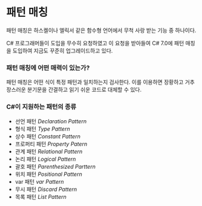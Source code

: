 # 패턴 매칭 

패턴 매칭은 하스켈이나 엘릭서 같은 함수형 언어에서 무척 사랑 받는 기능 중 하나이다.

C# 프로그래머들이 도입을 무수히 요청하였고 이 요청을 받아들여 C# 7.0에 패턴 매칭을 도입하여 지금도 꾸준히 업그레이드하고 있다.

### 패턴 매칭에 어떤 매력이 있는가?

패턴 매칭은 어떤 식이 특정 패턴과 일치하는지 검사한다.
이를 이용하면 장황하고 거추장스러운 분기문을 간결하고 읽기 쉬운 코드로 대체할 수 있다.

### C#이 지원하는 패턴의 종류

- 선언 패턴 _Declaration Pattern_
- 형식 패턴 _Type Pattern_
- 상수 패턴 _Constant Pattern_
- 프로퍼티 패턴 _Property Patern_
- 관계 패턴 _Relational Pattern_
- 논리 패턴 _Logical Pattern_
- 괄호 패턴 _Parenthesized Parttern_
- 위치 패턴 _Positional Pattern_
- var 패턴 _var Pattern_
- 무시 패턴 _Discard Pattern_
- 목록 패턴 _List Pattern_
